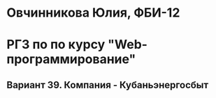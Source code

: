 # Овчинникова Юлия, ФБИ-12

# РГЗ по по курсу "Web-программирование"

## Вариант 39. Компания - Кубаньэнергосбыт